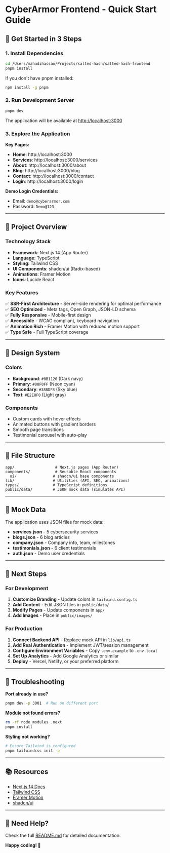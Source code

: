 # CyberArmor Frontend - Quick Start Guide

## 🚀 Get Started in 3 Steps

### 1. Install Dependencies

```bash
cd /Users/mahadihassan/Projects/salted-hash/salted-hash-frontend
pnpm install
```

If you don't have pnpm installed:
```bash
npm install -g pnpm
```

### 2. Run Development Server

```bash
pnpm dev
```

The application will be available at [http://localhost:3000](http://localhost:3000)

### 3. Explore the Application

**Key Pages:**
- **Home**: http://localhost:3000
- **Services**: http://localhost:3000/services
- **About**: http://localhost:3000/about
- **Blog**: http://localhost:3000/blog
- **Contact**: http://localhost:3000/contact
- **Login**: http://localhost:3000/login

**Demo Login Credentials:**
- Email: `demo@cyberarmor.com`
- Password: `Demo@123`

---

## 📂 Project Overview

### Technology Stack

- **Framework**: Next.js 14 (App Router)
- **Language**: TypeScript
- **Styling**: Tailwind CSS
- **UI Components**: shadcn/ui (Radix-based)
- **Animations**: Framer Motion
- **Icons**: Lucide React

### Key Features

✅ **SSR-First Architecture** - Server-side rendering for optimal performance  
✅ **SEO Optimized** - Meta tags, Open Graph, JSON-LD schema  
✅ **Fully Responsive** - Mobile-first design  
✅ **Accessible** - WCAG compliant, keyboard navigation  
✅ **Animation Rich** - Framer Motion with reduced motion support  
✅ **Type Safe** - Full TypeScript coverage  

---

## 🎨 Design System

### Colors
- **Background**: `#0B1120` (Dark navy)
- **Primary**: `#00F0FF` (Neon cyan)
- **Secondary**: `#38BDF8` (Sky blue)
- **Text**: `#E2E8F0` (Light gray)

### Components
- Custom cards with hover effects
- Animated buttons with gradient borders
- Smooth page transitions
- Testimonial carousel with auto-play

---

## 📁 File Structure

```
app/                  # Next.js pages (App Router)
components/           # Reusable React components
  ui/                # shadcn/ui base components
lib/                 # Utilities (API, SEO, animations)
types/               # TypeScript definitions
public/data/         # JSON mock data (simulates API)
```

---

## 🔧 Mock Data

The application uses JSON files for mock data:

- **services.json** - 5 cybersecurity services
- **blogs.json** - 6 blog articles
- **company.json** - Company info, team, milestones
- **testimonials.json** - 6 client testimonials
- **auth.json** - Demo user credentials

---

## 🎯 Next Steps

### For Development
1. **Customize Branding** - Update colors in `tailwind.config.ts`
2. **Add Content** - Edit JSON files in `public/data/`
3. **Modify Pages** - Update components in `app/`
4. **Add Images** - Place in `public/images/`

### For Production
1. **Connect Backend API** - Replace mock API in `lib/api.ts`
2. **Add Real Authentication** - Implement JWT/session management
3. **Configure Environment Variables** - Copy `.env.example` to `.env.local`
4. **Set Up Analytics** - Add Google Analytics or similar
5. **Deploy** - Vercel, Netlify, or your preferred platform

---

## 🐛 Troubleshooting

**Port already in use?**
```bash
pnpm dev -p 3001  # Run on different port
```

**Module not found errors?**
```bash
rm -rf node_modules .next
pnpm install
```

**Styling not working?**
```bash
# Ensure Tailwind is configured
pnpm tailwindcss init -p
```

---

## 📚 Resources

- [Next.js 14 Docs](https://nextjs.org/docs)
- [Tailwind CSS](https://tailwindcss.com)
- [Framer Motion](https://www.framer.com/motion/)
- [shadcn/ui](https://ui.shadcn.com)

---

## 🤝 Need Help?

Check the full [README.md](./README.md) for detailed documentation.

**Happy coding! 🎉**

